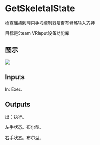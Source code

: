# GetSkeletalState

检查连接到两只手的控制器是否有骨骼输入支持

目标是Steam VRInput设备功能库

## 图示

![]($-20221218-21043225.png)

## Inputs

In: Exec.  

## Outputs

出：执行。

左手状态。布尔型。

右手状态。布尔型。
